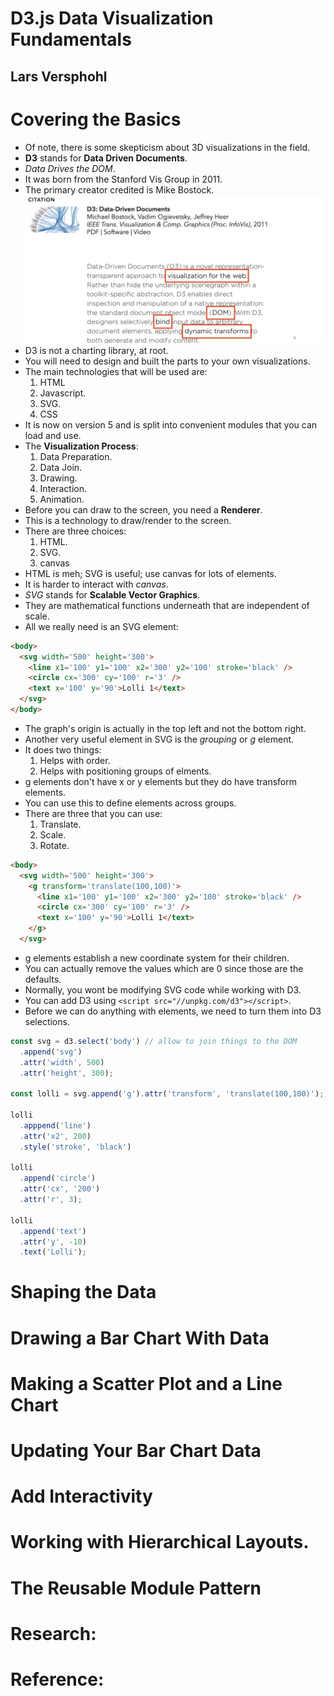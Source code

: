 # D3.js Data Visualization Fundamentals
## Lars Versphohl

# Covering the Basics
- Of note, there is some skepticism about 3D visualizations in the field.
- **D3** stands for **Data Driven Documents**.
- *Data Drives the DOM*.
- It was born from the Stanford Vis Group in 2011.
- The primary creator credited is Mike Bostock.
![D3 Original Paper](images/D3-Citation.png)
- D3 is not a charting library, at root.
- You will need to design and built the parts to your own visualizations.
- The main technologies that will be used are:
  1. HTML
  2. Javascript.
  3. SVG.
  4. CSS
- It is now on version 5 and is split into convenient modules that you can load and use.
- The **Visualization Process**:
  1. Data Preparation.
  2. Data Join.
  3. Drawing.
  4. Interaction.
  5. Animation.
- Before you can draw to the screen, you need a **Renderer**.
- This is a technology to draw/render to the screen.
- There are three choices:
  1. HTML.
  2. SVG.
  3. canvas
- HTML is meh; SVG is useful; use canvas for lots of elements.
- It is harder to interact with *canvas*.
- *SVG* stands for **Scalable Vector Graphics**.
- They are mathematical functions underneath that are independent of scale.
- All we really need is an SVG element:
```html
<body>
  <svg width='500' height='300'>
    <line x1='100' y1='100' x2='300' y2='100' stroke='black' />
    <circle cx='300' cy='100' r='3' />
    <text x='100' y='90'>Lolli 1</text>
  </svg>
</body>
```
- The graph's origin is actually in the top left and not the bottom right.
- Another very useful element in SVG is the *grouping* or *g* element.
- It does two things:
  1. Helps with order.
  2. Helps with positioning groups of elments.
- g elements don't have x or y elements but they do have transform elements.
- You can use this to define elements across groups.
- There are three that you can use:
  1. Translate.
  2. Scale.
  3. Rotate.
```html
<body>
  <svg width='500' height='300'>
    <g transform='translate(100,100)'>
      <line x1='100' y1='100' x2='300' y2='100' stroke='black' />
      <circle cx='300' cy='100' r='3' />
      <text x='100' y='90'>Lolli 1</text>
    </g>
  </svg>

```
- g elements establish a new coordinate system for their children.
- You can actually remove the values which are 0 since those are the defaults.
- Normally, you wont be modifying SVG code while working with D3.
- You can add D3 using `<script src="//unpkg.com/d3"></script>`.
- Before we can do anything with elements, we need to turn them into D3 selections.
```js
const svg = d3.select('body') // allow to join things to the DOM
  .append('svg')
  .attr('width', 500)
  .attr('height', 300);

const lolli = svg.append('g').attr('transform', 'translate(100,100)');

lolli
  .apppend('line')
  .attr('x2', 200)
  .style('stroke', 'black')

lolli
  .append('circle')
  .attr('cx', '200')
  .attr('r', 3);

lolli
  .append('text')
  .attr('y', -10)
  .text('Lolli');
```


# Shaping the Data

# Drawing a Bar Chart With Data

# Making a Scatter Plot and a Line Chart

# Updating Your Bar Chart Data

# Add Interactivity

# Working with Hierarchical Layouts.

# The Reusable Module Pattern

# Research:

# Reference:
